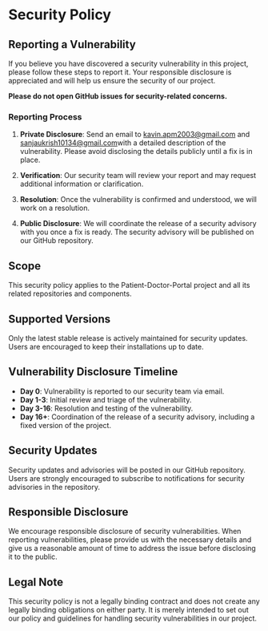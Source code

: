 # Security Policy

## Reporting a Vulnerability

If you believe you have discovered a security vulnerability in this project, please follow these steps to report it. Your responsible disclosure is appreciated and will help us ensure the security of our project.

**Please do not open GitHub issues for security-related concerns.**

### Reporting Process

1. **Private Disclosure**: Send an email to [kavin.apm2003@gmail.com](mailto:kavin.apm2003@gmail.com) and [sanjaukrish10134@gmail.com](mailto:sanjukrish10134@gmail.com)with a detailed description of the vulnerability. Please avoid disclosing the details publicly until a fix is in place.

2. **Verification**: Our security team will review your report and may request additional information or clarification.

3. **Resolution**: Once the vulnerability is confirmed and understood, we will work on a resolution.

4. **Public Disclosure**: We will coordinate the release of a security advisory with you once a fix is ready. The security advisory will be published on our GitHub repository.

## Scope

This security policy applies to the Patient-Doctor-Portal project and all its related repositories and components.

## Supported Versions

Only the latest stable release is actively maintained for security updates. Users are encouraged to keep their installations up to date.

## Vulnerability Disclosure Timeline

- **Day 0**: Vulnerability is reported to our security team via email.
- **Day 1-3**: Initial review and triage of the vulnerability.
- **Day 3-16**: Resolution and testing of the vulnerability.
- **Day 16+**: Coordination of the release of a security advisory, including a fixed version of the project.

## Security Updates

Security updates and advisories will be posted in our GitHub repository. Users are strongly encouraged to subscribe to notifications for security advisories in the repository.

## Responsible Disclosure

We encourage responsible disclosure of security vulnerabilities. When reporting vulnerabilities, please provide us with the necessary details and give us a reasonable amount of time to address the issue before disclosing it to the public.

## Legal Note

This security policy is not a legally binding contract and does not create any legally binding obligations on either party. It is merely intended to set out our policy and guidelines for handling security vulnerabilities in our project.
